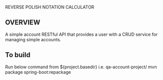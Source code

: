 REVERSE POLISH NOTATION CALCULATOR

OVERVIEW
----------
A simple account RESTful API that provides a user with a CRUD service for managing simple accounts.

To build
-----------
Run below command from ${project.basedir} i.e. qa-account-project/
mvn package spring-boot:repackage

